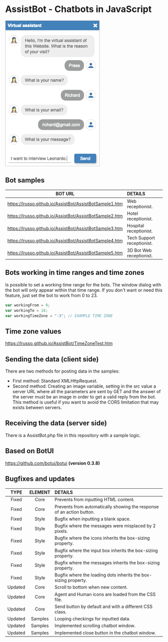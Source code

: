 # AssistBot - Chatbots in JavaScript

![alt screen](https://raw.githubusercontent.com/lrusso/AssistBot/master/AssistBot.png)

## Bot samples

|  BOT URL  | DETAILS |
| :---------------:| :-----|
| https://lrusso.github.io/AssistBot/AssistBotSample1.htm | Web receptionist.
| https://lrusso.github.io/AssistBot/AssistBotSample2.htm | Hotel receptionist.
| https://lrusso.github.io/AssistBot/AssistBotSample3.htm | Hospital receptionist.
| https://lrusso.github.io/AssistBot/AssistBotSample4.htm | Tech Support receptionist.
| https://lrusso.github.io/AssistBot/AssistBotSample5.htm | 3D Bot Web receptionist.

## Bots working in time ranges and time zones

Is possible to set a working time range for the bots. The window dialog with the bot will only appear within that time range. If you don't want or need this feature, just set the bot to work from 0 to 23.

```javascript
var workingFrom = 9;
var workingTo = 18;
var workingTimeZone = "-3"; // EXAMPLE TIME ZONE
```
## Time zone values

https://lrusso.github.io/AssistBot/TimeZoneTest.htm

## Sending the data (client side)

There are two methods for posting data in the samples:

- First method: Standard XMLHttpRequest.
- Second method: Creating an image variable, setting in the src value a server URL where all the parameters are sent by GET and the answer of the server must be an image in order to get a valid reply from the bot. This method is useful if you want to avoid the CORS limitation that may exists between servers.

## Receiving the data (server side)

There is a AssistBot.php file in this repository with a sample logic.

## Based on BotUI 

https://github.com/botui/botui **(version 0.3.8)**

## Bugfixes and updates

| TYPE  | ELEMENT  | DETAILS |
| :------------: |:---------------:| :-----|
| Fixed | Core | Prevents from inputting HTML content.
| Fixed | Core | Prevents from automatically showing the response of an action button.
| Fixed | Style | Bugfix when inputting a blank space.
| Fixed | Style | Bugfix where the messages were misplaced by 2 pixels.
| Fixed | Style | Bugfix where the icons inherits the box-sizing property.
| Fixed | Style | Bugfix where the input box inherits the box-sizing property.
| Fixed | Style | Bugfix where the messages inherits the box-sizing property.
| Fixed | Style | Bugfix where the loading dots inherits the box-sizing property.
| Updated | Core | Scroll to bottom when new content.
| Updated | Core | Agent and Human icons are loaded from the CSS file.
| Updated | Core | Send button by default and with a different CSS class.
| Updated | Samples | Looping checkings for inputted data.
| Updated | Samples | Implemented scrolling chatbot window.
| Updated | Samples | Implemented close button in the chatbot window.
